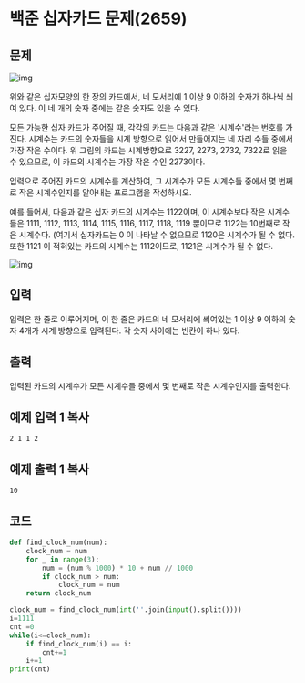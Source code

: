 # 백준 십자카드 문제(2659)

## 문제

![img](https://www.acmicpc.net/upload/images/nOrutAPEPgnrupqCSJstXcV6ymw.gif)

위와 같은 십자모양의 한 장의 카드에서, 네 모서리에 1 이상 9 이하의 숫자가 하나씩 씌여 있다. 이 네 개의 숫자 중에는 같은 숫자도 있을 수 있다.

모든 가능한 십자 카드가 주어질 때, 각각의 카드는 다음과 같은 '시계수'라는 번호를 가진다. 시계수는 카드의 숫자들을 시계 방향으로 읽어서 만들어지는 네 자리 수들 중에서 가장 작은 수이다. 위 그림의 카드는 시계방향으로 3227, 2273, 2732, 7322로 읽을 수 있으므로, 이 카드의 시계수는 가장 작은 수인 2273이다.

입력으로 주어진 카드의 시계수를 계산하여, 그 시계수가 모든 시계수들 중에서 몇 번째로 작은 시계수인지를 알아내는 프로그램을 작성하시오.

예를 들어서, 다음과 같은 십자 카드의 시계수는 1122이며, 이 시계수보다 작은 시계수들은 1111, 1112, 1113, 1114, 1115, 1116, 1117, 1118, 1119 뿐이므로 1122는 10번째로 작은 시계수다. (여기서 십자카드는 0 이 나타날 수 없으므로 1120은 시계수가 될 수 없다. 또한 1121 이 적혀있는 카드의 시계수는 1112이므로, 1121은 시계수가 될 수 없다.

![img](https://www.acmicpc.net/upload/images/LZTeAvxa9Shzs4Y1CI.gif)

## 입력

입력은 한 줄로 이루어지며, 이 한 줄은 카드의 네 모서리에 씌여있는 1 이상 9 이하의 숫자 4개가 시계 방향으로 입력된다. 각 숫자 사이에는 빈칸이 하나 있다.

## 출력

입력된 카드의 시계수가 모든 시계수들 중에서 몇 번째로 작은 시계수인지를 출력한다.

## 예제 입력 1 복사

```
2 1 1 2
```

## 예제 출력 1 복사

```
10
```

## 코드

```python
def find_clock_num(num):
    clock_num = num
    for _ in range(3):
        num = (num % 1000) * 10 + num // 1000
        if clock_num > num:
            clock_num = num
    return clock_num

clock_num = find_clock_num(int(''.join(input().split())))
i=1111
cnt =0
while(i<=clock_num):
    if find_clock_num(i) == i:
        cnt+=1
    i+=1
print(cnt)

```


